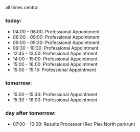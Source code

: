 all times central

### today:

* 04:00 - 06:00: Professional Appointment
* 06:00 - 09:00: Professional Appointment
* 09:00 - 09:30: Professional Appointment
* 09:30 - 10:30: Professional Appointment
* 12:45 - 13:00: Professional Appointment
* 14:00 - 15:00: Professional Appointment
* 15:00 - 16:00: Professional Appointment
* 15:00 - 15:15: Professional Appointment

### tomorrow:

* 15:00 - 15:30: Professional Appointment
* 15:30 - 16:00: Professional Appointment

### day after tomorrow:

* 07:00 - 10:00: Results Processor (Rec Plex North parkrun)
